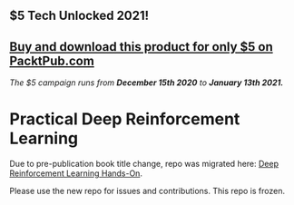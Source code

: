 ## $5 Tech Unlocked 2021!
[Buy and download this product for only $5 on PacktPub.com](https://www.packtpub.com/)
-----
*The $5 campaign         runs from __December 15th 2020__ to __January 13th 2021.__*

# Practical Deep Reinforcement Learning

Due to pre-publication book title change, repo was migrated here: [Deep Reinforcement Learning Hands-On](https://github.com/PacktPublishing/Deep-Reinforcement-Learning-Hands-On).

Please use the new repo for issues and contributions. This repo is frozen.

